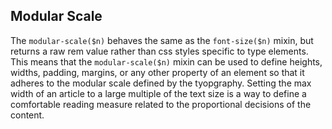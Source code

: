 ## Modular Scale

The `modular-scale($n)` behaves the same as the `font-size($n)` mixin, but returns a raw rem value rather than css styles specific to type elements. This means that the `modular-scale($n)` mixin can be used to define heights, widths, padding, margins, or any other property of an element so that it adheres to the modular scale defined by the tyopgraphy.
Setting the max width of an article to a large multiple of the text size is a way to define a comfortable reading measure related to the proportional decisions of the content.
